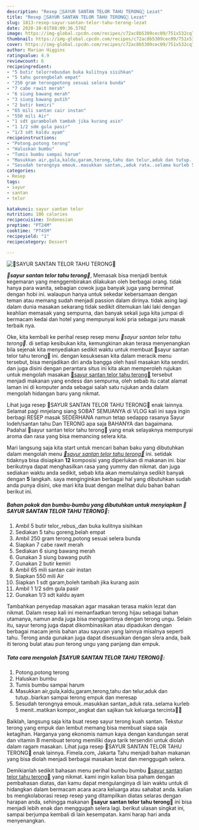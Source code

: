 ```yaml
---
description: "Resep 💜SAYUR SANTAN TELOR TAHU TERONG💜 Lezat"
title: "Resep 💜SAYUR SANTAN TELOR TAHU TERONG💜 Lezat"
slug: 1813-resep-sayur-santan-telor-tahu-terong-lezat
date: 2020-10-01T08:09:36.570Z
image: https://img-global.cpcdn.com/recipes/c72ac8b5309cec09/751x532cq70/💜sayur-santan-telor-tahu-terong💜-foto-resep-utama.jpg
thumbnail: https://img-global.cpcdn.com/recipes/c72ac8b5309cec09/751x532cq70/💜sayur-santan-telor-tahu-terong💜-foto-resep-utama.jpg
cover: https://img-global.cpcdn.com/recipes/c72ac8b5309cec09/751x532cq70/💜sayur-santan-telor-tahu-terong💜-foto-resep-utama.jpg
author: Marian Higgins
ratingvalue: 4.9
reviewcount: 6
recipeingredient:
- "5 butir telorrebusdan buka kulitnya sisihkan"
- "5 tahu gorengbelah empat"
- "250 gram terongpotong sesuai selera bunda"
- "7 cabe rawit merah"
- "6 siung bawang merah"
- "3 siung bawang putih"
- "2 butir kemiri"
- "65 mili santan cair instan"
- "550 mili Air"
- "1 sdt garamboleh tambah jika kurang asin"
- "1 1/2 sdm gula pasir"
- "1/3 sdt kaldu ayam"
recipeinstructions:
- "Potong.potong terong"
- "Haluskan bumbu"
- "Tumis bumbu sampai harum"
- "Masukkan air,gula,kaldu,garam,terong,tahu dan telur,aduk dan tutup..biarkan sampai terong empuk dan meresap"
- "Sesudah terongnya emouk..masukkan santan,,aduk rata..selama kurleb 5 menit..matikan kompor,,angkat dan sajikan tuk keluarga tercinta🙏😘"
categories:
- Resep
tags:
- sayur
- santan
- telor

katakunci: sayur santan telor 
nutrition: 186 calories
recipecuisine: Indonesian
preptime: "PT24M"
cooktime: "PT45M"
recipeyield: "1"
recipecategory: Dessert

---
```



![💜SAYUR SANTAN TELOR TAHU TERONG💜](https://img-global.cpcdn.com/recipes/c72ac8b5309cec09/751x532cq70/💜sayur-santan-telor-tahu-terong💜-foto-resep-utama.jpg)

<b><i>💜sayur santan telor tahu terong💜</i></b>, Memasak bisa menjadi bentuk kegemaran yang menggembirakan dilakukan oleh berbagai orang. tidak hanya para wanita, sebagian cowok juga banyak juga yang berminat dengan hobi ini. walaupun hanya untuk sekedar kebersamaan dengan teman atau memang sudah menjadi passion dalam dirinya. tidak asing lagi dalam dunia masakan sekarang tidak sedikit ditemukan laki laki dengan keahlian memasak yang sempurna, dan banyak sekali juga kita jumpai di bermacam kedai dan hotel yang mempunyai koki pria sebagai juru masak terbaik nya.

Oke, kita kembali ke perihal resep resep menu <i>💜sayur santan telor tahu terong💜</i>. di setiap kesibukan kita, kemungkinan akan terasa menyenangkan bila sejenak kita menyediakan sedikit waktu untuk membuat 💜sayur santan telor tahu terong💜 ini. dengan kesuksesan kita dalam meracik menu tersebut, bisa menjadikan diri anda bangga oleh hasil masakan kita sendiri. dan juga disini dengan perantara situs ini kita akan memperoleh rujukan untuk mengolah masakan <u>💜sayur santan telor tahu terong💜</u> tersebut menjadi makanan yang endess dan sempurna, oleh sebab itu catat alamat laman ini di komputer anda sebagai salah satu rujukan anda dalam mengolah hidangan baru yang nikmat.

Lihat juga resep 💜SAYUR SANTAN TELOR TAHU TERONG💜 enak lainnya. Selamat pagi mnjelang siang SOBAT SEMUANYA di VLOG kali ini saya ingin berbagi RESEP masak SEDERHANA namun tetap sedappp rasanya Sayur lodeh/santan tahu Dan TERONG apa saja BAHANYA dan bagaimana. Padahal 💜sayur santan telor tahu terong💜 yang enak selayaknya mempunyai aroma dan rasa yang bisa memancing selera kita.


Mari langsung saja kita start untuk mencari bahan baku yang dibutuhkan dalam mengolah menu <u><i>💜sayur santan telor tahu terong💜</i></u> ini. setidak tidaknya bisa disiapkan <b>12</b> komposisi yang diperlukan di makanan ini. biar berikutnya dapat menghasilkan rasa yang yummy dan nikmat. dan juga sediakan waktu anda sedikit, sebab kita akan memulainya sedikit banyak dengan <b>5</b> langkah. saya menginginkan berbagai hal yang dibutuhkan sudah anda punya disini, oke mari kita buat dengan melihat dulu bahan bahan berikut ini.

<!--inarticleads1-->

##### Bahan pokok dan bumbu-bumbu yang dibutuhkan untuk menyiapkan 💜SAYUR SANTAN TELOR TAHU TERONG💜:

1. Ambil 5 butir telor,,rebus,,dan buka kulitnya sisihkan
1. Sediakan 5 tahu goreng,belah empat
1. Ambil 250 gram terong,potong sesuai selera bunda
1. Siapkan 7 cabe rawit merah
1. Sediakan 6 siung bawang merah
1. Gunakan 3 siung bawang putih
1. Gunakan 2 butir kemiri
1. Ambil 65 mili santan cair instan
1. Siapkan 550 mili Air
1. Siapkan 1 sdt garam,boleh tambah jika kurang asin
1. Ambil 1 1/2 sdm gula pasir
1. Gunakan 1/3 sdt kaldu ayam


Tambahkan penyedap masakan agar masakan terasa makin lezat dan nikmat. Dalam resep kali ini memanfaatkan terong hijau sebagai bahan utamanya, namun anda juga bisa menggantinya dengan terong ungu. Selain itu, sayur terong juga dapat dikombinasikan atau dipadukan dengan berbagai macam jenis bahan atau sayuran yang lainnya misalnya seperti tahu. Terong anda gunakan juga dapat disesuaikan dengan slera anda, baik iti terong bulat atau pun terong ungu yang panjang dan empuk. 

<!--inarticleads2-->

##### Tata cara mengolah 💜SAYUR SANTAN TELOR TAHU TERONG💜:

1. Potong.potong terong
1. Haluskan bumbu
1. Tumis bumbu sampai harum
1. Masukkan air,gula,kaldu,garam,terong,tahu dan telur,aduk dan tutup..biarkan sampai terong empuk dan meresap
1. Sesudah terongnya emouk..masukkan santan,,aduk rata..selama kurleb 5 menit..matikan kompor,,angkat dan sajikan tuk keluarga tercinta🙏😘


Baiklah, langsung saja kita buat resep sayur terong kuah santan. Tekstur terong yang empuk dan lembut memang bisa membuat siapa saja ketagihan. Harganya yang ekonomis namun kaya dengan kandungan serat dan vitamin B membuat terong memiliki daya tarik tersendiri untuk diolah dalam ragam masakan. Lihat juga resep 💜SAYUR SANTAN TELOR TAHU TERONG💜 enak lainnya. Fimela.com, Jakarta Tahu menjadi bahan makanan yang bisa diolah menjadi berbagai masakan lezat dan menggugah selera. 

Demikianlah sedikit bahasan menu perihal bumbu bumbu <u>💜sayur santan telor tahu terong💜</u> yang nikmat. kami ingin kalian bisa paham dengan pembahasan diatas, dan kamu dapat mengulanginya di lain waktu untuk di hidangkan dalam bermacam acara acara keluarga atau sahabat anda. kalian bs mengkolaborasi resep resep yang ditampilkan diatas selaras dengan harapan anda, sehingga makanan <b>💜sayur santan telor tahu terong💜</b> ini bisa menjadi lebih enak dan menggugah selera lagi. berikut ulasan singkat ini, sampai berjumpa kembali di lain kesempatan. kami harap hari anda menyenangkan.
